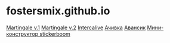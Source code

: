 # fostersmix.github.io


<a href="http://fostersmix.github.io/martingale-old/">Martingale v.1</a>
<a href="http://fostersmix.github.io/martingale/">Martingale v.2</a>
<a href="http://fostersmix.github.io/interaclive/">Intercalive</a>
<a href="http://fostersmix.github.io/achivka/">Ачивка</a>
<a href="http://fostersmix.github.io/avansik/">Авансик</a>
<a href="http://fostersmix.github.io/stickerboom/">Мини-конструктор stickerboom</a>
